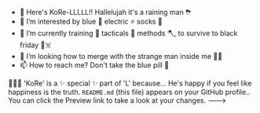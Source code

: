- 👋 Here's KoRe-LLLLL!! Hallelujah it's a raining man ⛈
- 👀 I’m interested by blue 🔌 electric ⚡ socks 🧦
- 🌱 I’m currently training 🧨 tacticals 🤿 methods 🪓, to survive to black friday 🛒☠️
- 🧐 I’m looking how to merge with the strange man inside me 🐱‍👤
- 📫 How to reach me? Don't take the blue pill 💊

🥳🕺🤪
'KoRe' is a ✨ special ✨ part of 'L' because... He's happy if you feel like happiness is the truth. `README.md` (this file) appears on your GitHub profile..
You can click the Preview link to take a look at your changes.
--->
